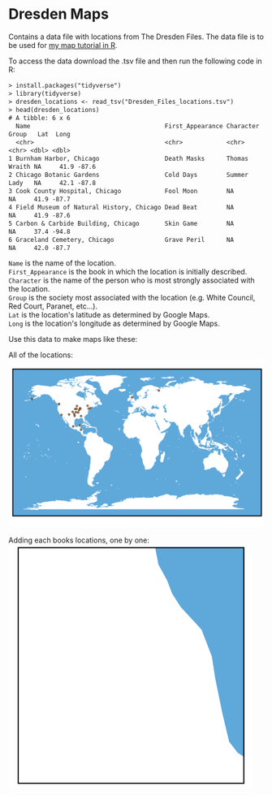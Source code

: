 # Dresden Maps
Contains a data file with locations from The Dresden Files. The data file is to be used for [my map tutorial in R](https://katiesaund.com/post/dresden_maps/). 


To access the data download the .tsv file and then run the following code in R:
```
> install.packages("tidyverse")
> library(tidyverse)
> dresden_locations <- read_tsv("Dresden_Files_locations.tsv")
> head(dresden_locations)
# A tibble: 6 x 6
  Name                                     First_Appearance Character     Group   Lat  Long
  <chr>                                    <chr>            <chr>         <chr> <dbl> <dbl>
1 Burnham Harbor, Chicago                  Death Masks      Thomas Wraith NA     41.9 -87.6
2 Chicago Botanic Gardens                  Cold Days        Summer Lady   NA     42.1 -87.8
3 Cook County Hospital, Chicago            Fool Moon        NA            NA     41.9 -87.7
4 Field Museum of Natural History, Chicago Dead Beat        NA            NA     41.9 -87.6
5 Carbon & Carbide Building, Chicago       Skin Game        NA            NA     37.4 -94.8
6 Graceland Cemetery, Chicago              Grave Peril      NA            NA     42.0 -87.7
```

`Name` is the name of the location.  
`First_Appearance` is the book in which the location is initially described.  
`Character` is the name of the person who is most strongly associated with the location.  
`Group` is the society most associated with the location (e.g. White Council, Red Court, Paranet, etc...).   
`Lat` is the location's latitude as determined by Google Maps.   
`Long` is the location's longitude as determined by Google Maps.   
  
Use this data to make maps like these:   

All of the locations:  
![](https://github.com/katiesaund/dresden_maps/blob/master/img/all_locations.png) 
  
Adding each books locations, one by one:  
![](https://github.com/katiesaund/dresden_maps/blob/master/img/including_book_maps_animation.gif) 

  
